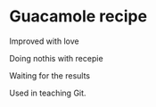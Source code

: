 # Guacamole recipe

Improved with love

Doing nothis with recepie

Waiting for the results

Used in teaching Git.
